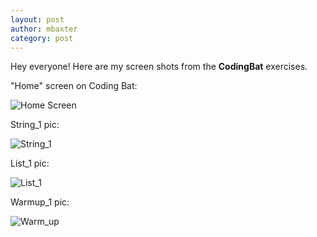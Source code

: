 ```yaml
---
layout: post
author: mbaxter
category: post
---
```

Hey everyone! Here are my screen shots from the <b>CodingBat</b> exercises.

"Home" screen on Coding Bat:

![Home Screen](https://plus.google.com/u/0/photos/111805292479048821920/albums/5924770225077941409/5924770236173281458?pid=5924770236173281458&oid=111805292479048821920)

String_1 pic:

![String_1](https://plus.google.com/u/0/photos/111805292479048821920/albums/5924770225077941409/5924770404206720786?pid=5924770404206720786&oid=111805292479048821920)

List_1 pic:

![List_1](https://plus.google.com/u/0/photos/111805292479048821920/albums/5924770225077941409/5924770284989842370?pid=5924770284989842370&oid=111805292479048821920)

Warmup_1 pic:

![Warm_up](https://plus.google.com/u/0/photos/111805292479048821920/albums/5924770225077941409/5924770358861333106?pid=5924770358861333106&oid=111805292479048821920)
